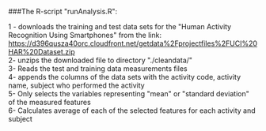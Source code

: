 ###The R-script "runAnalysis.R":

1 - downloads the training and test data sets for the "Human Activity Recognition Using Smartphones" from the link: 
https://d396qusza40orc.cloudfront.net/getdata%2Fprojectfiles%2FUCI%20HAR%20Dataset.zip  
2- unzips the downloaded file to directory "./cleandata/"  
3- Reads the test and training data measurements files  
4- appends the columns of the data sets with the activity code, activity name, subject who performed the activity  
5- Only selects the variables representing "mean" or "standard deviation" of the measured features  
6- Calculates average of each of the selected features for each activity and subject  

